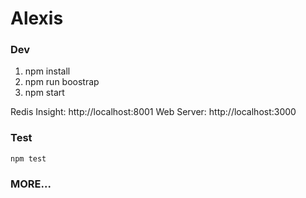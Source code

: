 # Alexis

### Dev

1. npm install
2. npm run boostrap 
3. npm start


Redis Insight: http://localhost:8001
Web Server: http://localhost:3000

### Test

```
npm test
```


### MORE...